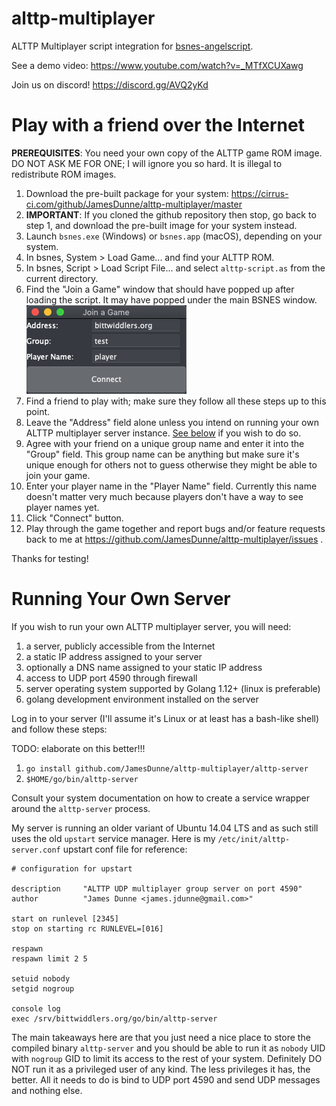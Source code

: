 # alttp-multiplayer
ALTTP Multiplayer script integration for [bsnes-angelscript](//github.com/JamesDunne/bsnes-angelscript).

See a demo video: https://www.youtube.com/watch?v=_MTfXCUXawg

Join us on discord! https://discord.gg/AVQ2yKd

# Play with a friend over the Internet

**PREREQUISITES**: You need your own copy of the ALTTP game ROM image. DO NOT ASK ME FOR ONE; I will ignore you so hard. It is illegal to redistribute ROM images.

1. Download the pre-built package for your system: https://cirrus-ci.com/github/JamesDunne/alttp-multiplayer/master
1. **IMPORTANT**: If you cloned the github repository then stop, go back to step 1, and download the pre-built image for your system instead.
1. Launch `bsnes.exe` (Windows) or `bsnes.app` (macOS), depending on your system.
1. In bsnes, System > Load Game... and find your ALTTP ROM.
1. In bsnes, Script > Load Script File... and select `alttp-script.as` from the current directory.
1. Find the "Join a Game" window that should have popped up after loading the script. It may have popped under the main BSNES window. ![Join a Game](join-a-game.png)
1. Find a friend to play with; make sure they follow all these steps up to this point.
1. Leave the "Address" field alone unless you intend on running your own ALTTP multiplayer server instance. [See below](#running-your-own-server) if you wish to do so.
1. Agree with your friend on a unique group name and enter it into the "Group" field. This group name can be anything but make sure it's unique enough for others not to guess otherwise they might be able to join your game.
1. Enter your player name in the "Player Name" field. Currently this name doesn't matter very much because players don't have a way to see player names yet.
1. Click "Connect" button.
1. Play through the game together and report bugs and/or feature requests back to me at https://github.com/JamesDunne/alttp-multiplayer/issues .

Thanks for testing!

# Running Your Own Server

If you wish to run your own ALTTP multiplayer server, you will need:

1. a server, publicly accessible from the Internet
1. a static IP address assigned to your server
1. optionally a DNS name assigned to your static IP address
1. access to UDP port 4590 through firewall
1. server operating system supported by Golang 1.12+ (linux is preferable)
1. golang development environment installed on the server

Log in to your server (I'll assume it's Linux or at least has a bash-like shell) and follow these steps:

TODO: elaborate on this better!!!
1. `go install github.com/JamesDunne/alttp-multiplayer/alttp-server`
1. `$HOME/go/bin/alttp-server`

Consult your system documentation on how to create a service wrapper around the `alttp-server` process.

My server is running an older variant of Ubuntu 14.04 LTS and as such still uses the old `upstart` service manager. Here is my `/etc/init/alttp-server.conf` upstart conf file for reference:

```
# configuration for upstart

description     "ALTTP UDP multiplayer group server on port 4590"
author          "James Dunne <james.jdunne@gmail.com>"

start on runlevel [2345]
stop on starting rc RUNLEVEL=[016]

respawn
respawn limit 2 5

setuid nobody
setgid nogroup

console log
exec /srv/bittwiddlers.org/go/bin/alttp-server
```

The main takeaways here are that you just need a nice place to store the compiled binary `alttp-server` and you should be able to run it as `nobody` UID with `nogroup` GID to limit its access to the rest of your system. Definitely DO NOT run it as a privileged user of any kind. The less privileges it has, the better. All it needs to do is bind to UDP port 4590 and send UDP messages and nothing else.
